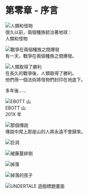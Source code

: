 # 第零章 - 序言

<div id="prologue">

<p>
	<img alt="人類和怪物" src="../Language%20Neutral%20Resources/Pictures/UNDERTALE%20Prologue%20-%20Humans%20and%20Monsters.png"><br>
	很久以前，兩個種族統治著地球：<br>
	人類和怪物
</p>

<p>
	<img alt="戰爭在兩個種族之間爆發" src="../Language%20Neutral%20Resources/Pictures/UNDERTALE%20Prologue%20-%20War%20Broke%20Out%20between%20Two%20Races.png"><br>
	有一天，戰爭在兩個種族之間爆發。
</p>

<p>
	<img alt="人類取得了勝利" src="../Language%20Neutral%20Resources/Pictures/UNDERTALE%20Prologue%20-%20the%20Humans%20Were%20Victorious.png"><br>
	在長久的戰爭後，人類取得了勝利。<br>
	他們用一個法術將怪物們封印在地底下。
</p>

<p>
	多年後……
</p>

<p>
	<img alt="EBOTT 山" src="../Language%20Neutral%20Resources/Pictures/UNDERTALE%20Prologue%20-%20Mt.%20EBOTT%20201X.png"><br>
	EBOTT 山<br>
	201X 年
</p>

<p>
	<img alt="那個傳說" src="../Language%20Neutral%20Resources/Pictures/UNDERTALE%20Prologue%20-%20Legend.png"><br>
	傳說中爬上那座山的人將永遠不會歸來。
</p>

<p>
	<img alt="巨洞" src="../Language%20Neutral%20Resources/Pictures/UNDERTALE%20Prologue%20-%20Giant%20Hole.png">
</p>

<p>
	<img alt="被藤蔓絆倒" src="../Language%20Neutral%20Resources/Pictures/UNDERTALE%20Prologue%20-%20Tripped%20by%20Vines.png">
</p>

<p>
	<img alt="掉落" src="../Language%20Neutral%20Resources/Pictures/UNDERTALE%20Prologue%20-%20Fallen.png">
</p>

<p>
	<img alt="掉落的孩子" src="../Language%20Neutral%20Resources/Pictures/UNDERTALE%20Prologue%20-%20Fallen%20Kid%28enlarged%203x%29.png">
</p>

<p>
	<img alt="UNDERTALE 遊戲標題畫面" src="../Language%20Neutral%20Resources/Pictures/UNDERTALE%20Title.png">
</p>

</div>
